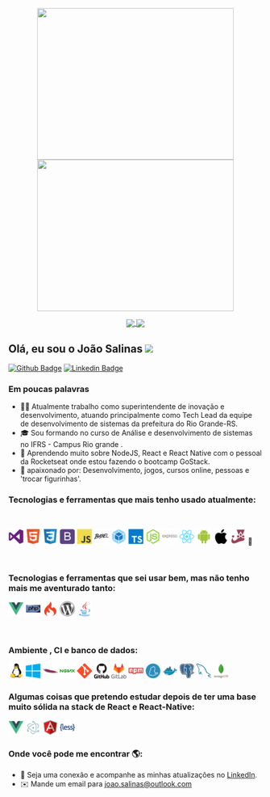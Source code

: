<p align="center">
  <a href="#">
    <img align="center" width="390" height="300" src="https://media.giphy.com/media/8FfwJr9MnLw7OZBCrw/source.gif" />	
  </a>

  <a href="#">
    <img align="center" width="390" height="300" src="https://media.giphy.com/media/26tn33aiTi1jkl6H6/source.gif" />	
  </a>  
</p>

<p align="center">
  <a href="https://github.com/JoaoSalinas/github-readme-stats">
    <img
      align="center"
      src="https://github-readme-stats.vercel.app/api/top-langs/?username=JoaoSalinas&layout=compact&theme=radical"
    />
  </a>
  <a href="https://github.com/JoaoSalinas/github-readme-stats">
    <img
      align="center"
      height="165"
      src="https://github-readme-stats.vercel.app/api?username=JoaoSalinas&count_private=true&show_icons=true&custom_title=Github%20Status&theme=radical"
    />
  </a>
</p>

## Olá, eu sou o João Salinas <img src="https://raw.githubusercontent.com/iampavangandhi/iampavangandhi/master/gifs/Hi.gif" width="30px"></h2> 


[![Github Badge](https://img.shields.io/badge/-Github-000?style=flat-square&logo=Github&logoColor=white&link=https://github.com/fagnerpsantos)](https://github.com/JoaoSalinas)
[![Linkedin Badge](https://img.shields.io/badge/-LinkedIn-blue?style=flat-square&logo=Linkedin&logoColor=white&link=https://www.linkedin.com/in/fagnerpsantos/)](https://www.linkedin.com/in/jo%C3%A3o-pedro-salinas-machado/)


### Em poucas palavras

- 👨‍💻 Atualmente trabalho como superintendente de inovação e desenvolvimento, atuando principalmente como Tech Lead da equipe de desenvolvimento de sistemas da prefeitura do Rio Grande-RS.
- :mortar_board: Sou formando no curso de Análise e desenvolvimento de sistemas no IFRS - Campus Rio grande . 
- :rocket: Aprendendo muito sobre NodeJS, React e React Native com o pessoal da Rocketseat onde estou fazendo o bootcamp  GoStack.
- 💙 apaixonado por: Desenvolvimento, jogos, cursos online, pessoas e 'trocar figurinhas'.

### Tecnologias e ferramentas que mais tenho usado atualmente:

<br>
<p align="left">

<!-- VS CODE -->
<img  width="30" height="30" src="./atuais/vscode.svg"/>

<!-- HTML -->
<img  width="30" height="30" src="./atuais/html5.svg"/>

<!-- CSS -->
<img  width="30" height="30" src="./atuais/css3.svg"/>

<!-- BOOTSTRAP -->
<img  width="30" height="30" src="./atuais/bootstrap.svg"/>

<!-- JS -->
<img  width="30" height="30" src="./atuais/js.svg"/>

<!-- BABEL -->
<img  width="30" height="30" src="./atuais/babel.svg"/>

<!-- WEBPACK -->
<img  width="30" height="30" src="./atuais/webpack.svg"/>

<!-- TS -->
<img  width="30" height="30" src="./atuais/typescript.svg"/>

<!-- NODEJS -->
<img  width="30" height="30" src="./atuais/nodejs.svg"/>

<!-- EXPRESS -->
<img  width="30" height="30" src="./atuais/express.svg"/>

<!-- REACT -->
<img  width="30" height="30" src="./atuais/react.svg"/>

<!-- ANDROID -->
<img  width="30" height="30" src="./atuais/android.svg"/>

<!-- IOS -->
<img  width="30" height="30" src="./atuais/ios.svg"/>

<!-- JEST -->
<img  width="30" height="30" src="./atuais/jest.svg"/>
<!-- STYLED COMPONENTS -->
<span width="30" height="30">💅</span>


</p><br>

### Tecnologias e ferramentas que sei usar bem, mas não tenho mais me aventurado tanto:

<p>
<!-- VUE -->
<img  width="30" height="30" src="./antigas/vue.svg"/>

<!-- PHP -->
<img  width="30" height="30" src="./antigas/php.svg"/>

<!-- CODE IGNITER -->
<img  width="30" height="30" src="./antigas/codeigniter.svg"/>

<!-- WORDPRESS -->
<img  width="30" height="30" src="./antigas/wordpress.svg"/>

<!-- JAVA  -->
<img  width="30" height="30" src="./antigas/java.svg"/>
</p><br>


### Ambiente , CI e banco de dados:

<p>
<!-- LINUX -->
<img  width="30" height="30" src="./ambienteCIeBD/linux.svg"/>

<!-- WINDOWS -->
<img  width="30" height="30" src="./ambienteCIeBD/windows.svg"/>

<!-- APACHE -->
<img  width="30" height="30" src="./ambienteCIeBD/apache.svg"/>

<!-- NGINX -->
<img  width="30" height="30" src="./ambienteCIeBD/nginx.svg"/>

<!-- GIT -->
<img  width="30" height="30" src="./ambienteCIeBD/git.svg"/>

<!-- GITHUB -->
<img  width="30" height="30" src="./ambienteCIeBD/github.svg"/>

<!-- GITLAB -->
<img  width="30" height="30" src="./ambienteCIeBD/gitlab.svg"/>

<!-- NPM -->
<img  width="30" height="30" src="./ambienteCIeBD/npm.svg"/>

<!-- YARN -->
<img  width="30" height="30" src="./ambienteCIeBD/yarn.svg"/>

<!-- DOCKER -->
<img  width="30" height="30" src="./ambienteCIeBD/docker.svg"/>

<!-- POSTGRESQL -->
<img  width="30" height="30" src="./ambienteCIeBD/postgresql.svg"/>

<!-- MYSQL -->
<img  width="30" height="30" src="./ambienteCIeBD/mysql.svg"/>

<!-- MONGODB -->
<img  width="30" height="30" src="./ambienteCIeBD/mongodb.svg"/>
</p>


### Algumas coisas que pretendo estudar depois de ter uma base muito sólida na stack de React e React-Native:

<p>
<!-- VUE -->
<img  width="30" height="30" src="./futuro/vuejs.svg"/>

<!-- ELECTRON -->
<img  width="30" height="30" src="./futuro/electron.svg"/>

<!-- Angular -->
<img  width="30" height="30" src="./futuro/angularjs.svg"/>

<!-- LESS -->
<img  width="30" height="30" src="./futuro/less.svg"/>
</p>

### Onde você pode me encontrar 🌎:

- 💼 Seja uma conexão e acompanhe as minhas atualizações no <a href="https://www.linkedin.com/in/jo%C3%A3o-pedro-salinas-machado/">LinkedIn</a>.
- :envelope: Mande um email para <a href="mailto:joao.salinas@outlook.com">joao.salinas@outlook.com</a>